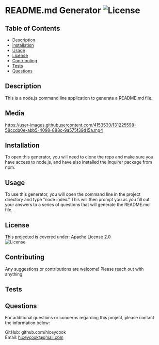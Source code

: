 
# README.md Generator ![License](https://img.shields.io/badge/License-Apache%202.0-blue.svg)

## Table of Contents

- [Description](#Description)
- [Installation](#Installation)
- [Usage](#Usage)
- [License](#License)
- [Contributing](#Contributing)
- [Tests](#Tests)
- [Questions](#Questions)

<div id='Description'/>

## Description
This is a node.js command line application to generate a README.md file.
<div id='Installation'/>

## Media

https://user-images.githubusercontent.com/4153530/131225598-58ccdb0e-abb5-4098-888c-9a575f39d15a.mp4

## Installation
To open this generator, you will need to clone the repo and make sure you have access to node.js, and have also installed the Inquirer package from npm.
<div id='Usage'/>

## Usage
To use this generator, you will open the command line in the project directory and type "node index." This will then prompt you as you fill out your answers to a series of questions that will generate the README.md file.
<div id='License'/>

## License       
This projected is covered under: Apache License 2.0  
![License](https://img.shields.io/badge/License-Apache%202.0-blue.svg)
<div id='Contributing'/>

## Contributing
Any suggestions or contributions are welcome! Please reach out with anything.
<div id='Tests'/>

## Tests

<div id='Questions'/>

## Questions
For additional questions or concerns regarding this project, please contact the information below:

GitHub: github.com/hiceycook  
Email: hiceycook@gmail.com
